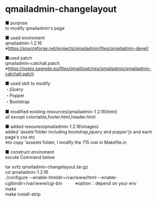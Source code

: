 # qmailadmin-changelayout

■ purpose  
to modify qmailadmin's page  

■ used enviroment  
qmailadmin-1.2.16  
※https://sourceforge.net/projects/qmailadmin/files/qmailadmin-devel/  

■used patch  
qmailadmin-catchall.patch  
※https://notes.sagredo.eu/files/qmail/patches/qmailadmin/qmailadmin-catchall.patch  

■ used skill to modify  
・jQuery  
・Popper  
・Bootstrap  

■ modified existing resources(qmailadmin-1.2.16\html)  
all except colortable,footer.html,header.html  

■ added resoures(qmailadmin-1.2.16\images\)  
added 'assets'folder including bootstrap,jquery and popper'js and each page's css etc  
※to copy 'assests'folder, I modify the 715 row in Makefile.in  

■ construct enviroment  
excute Command below  

tar xvfz  qmailadmin-changelayout.tar.gz  
cd qmailadmin-1.2.16  
./configure  --enable-htmldir=/var/www/html  --enable-cgibindir=/var/www/cgi-bin　　　※option：depend on your env  
make  
make install-strip  
